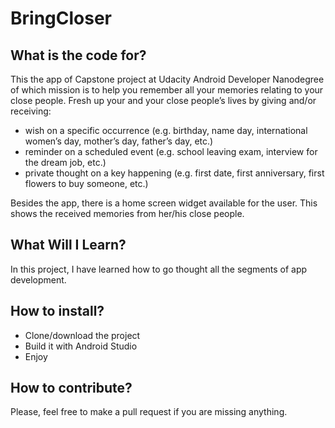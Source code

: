 # BringCloser

## What is the code for?

This the app of Capstone project at Udacity Android Developer Nanodegree of which mission is to help you remember all your memories relating to your close people. 
Fresh up your and your close people’s lives by giving and/or receiving:
- wish on a specific occurrence (e.g. birthday, name day, international women’s day, mother’s day,
        father’s day, etc.)
- reminder on a scheduled event (e.g. school leaving exam, interview for
        the dream job, etc.)
- private thought on a key happening (e.g. first date, first
        anniversary, first flowers to buy someone, etc.)

Besides the app, there is a home screen widget available for the user. This shows the received memories from her/his close people.
## What Will I Learn?
In this project, I have learned how to go thought all the segments of app development.

## How to install?

- Clone/download the project
- Build it with Android Studio
- Enjoy

## How to contribute?

Please, feel free to make a pull request if you are missing anything.
